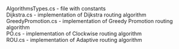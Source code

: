AlgorithmsTypes.cs - file with constants  
Dijkstra.cs - implementation of Dijkstra routing algorithm  
GreedyPromotion.cs - implementation of Greedy Promotion routing algorithm  
PO.cs - implementation of Clockwise routing algorithm  
ROU.cs - implementation of Adaptive routing algorithm  
